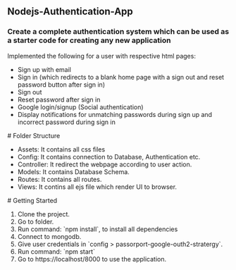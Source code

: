 ## Nodejs-Authentication-App
<h3>Create a complete authentication system which can be used as a starter code for creating any new
application</h3>
<p> Implemented the following for a user with respective html pages:
  <ul>
<li> Sign up with email</li>
<li>Sign in (which redirects to a blank home page with a sign out and reset password button after sign in)</li>
<li>Sign out</li>
<li>Reset password after sign in</li>
<li>Google login/signup (Social authentication)</li>
<li>Display notifications for unmatching passwords during sign up and incorrect password during sign in</li>
</ul>
</p>
<p>
# Folder Structure
  <ul>
<li>Assets: It contains all css files</li>
<li>Config: It contains connection to Database, Authentication etc.</li>
<li>Controller: It redirect the webpage according to user action.</li>
<li>Models: It contains Database Schema.</li>
<li>Routes: It contains all routes.</li>
<li> Views: It contins all ejs file which render UI to browser.</li>
  </ul>
</p>
<p>
# Getting Started
  <ol type="1">
<li>Clone the project.</li>
<li>Go to folder.</li>
<li>Run command: `npm install`, to install all dependencies</li>
<li>Connect to mongodb.</li>
<li>Give user credentials in `config > passorport-google-outh2-stratergy`.</li>
<li>Run command: `npm start`</li>
<li> Go to https://localhost/8000 to use the application.</li>

